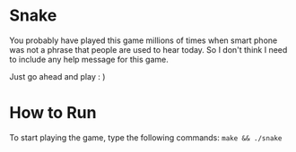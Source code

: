 # Snake

You probably have played this game millions of times when smart phone was not a phrase that people are used to hear today. So I don't think I need to include any help message for this game.

Just go ahead and play : )


# How to Run

To start playing the game, type the following commands:
`make && ./snake`
